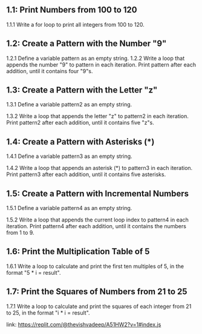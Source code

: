 ## 1.1: Print Numbers from 100 to 120
1.1.1 Write a for loop to print all integers from 100 to 120.

## 1.2: Create a Pattern with the Number "9"
1.2.1 Define a variable pattern as an empty string.
1.2.2 Write a loop that appends the number "9" to pattern in each iteration. Print pattern after each addition, until it contains four "9"s.

## 1.3: Create a Pattern with the Letter "z"
1.3.1 Define a variable pattern2 as an empty string.

1.3.2 Write a loop that appends the letter "z" to pattern2 in each iteration. Print pattern2 after each addition, until it contains five "z"s.

## 1.4: Create a Pattern with Asterisks (*)
1.4.1 Define a variable pattern3 as an empty string.

1.4.2 Write a loop that appends an asterisk (*) to pattern3 in each iteration. Print pattern3 after each addition, until it contains five asterisks.

## 1.5: Create a Pattern with Incremental Numbers
1.5.1 Define a variable pattern4 as an empty string.

1.5.2 Write a loop that appends the current loop index to pattern4 in each iteration. Print pattern4 after each addition, until it contains the numbers from 1 to 9.

## 1.6: Print the Multiplication Table of 5
1.6.1 Write a loop to calculate and print the first ten multiples of 5, in the format "5 * i = result".

## 1.7: Print the Squares of Numbers from 21 to 25
1.7.1 Write a loop to calculate and print the squares of each integer from 21 to 25, in the format "i * i = result".

link: https://replit.com/@thevishvadeep/A51HW2?v=1#index.js
